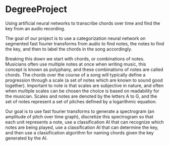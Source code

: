 # DegreeProject
Using artificial neural networks to transcribe chords over time and find the key from an audio recording.

The goal of our project is to use a categorization neural network on segmented fast fourier transforms from audio to find notes, the notes to find the key, and then
to label the chords in the song accordingly.

Breaking this down we start with chords, or combinations of notes. Musicians often use multiple notes at once when writing music, this concept is known as polyphany,
and these combinations of notes are called chords. The chords over the course of a song will typically define a progression through a scale (a set of notes which are
known to sound good together). Important to note is that scales are subjective in nature, and often when multiple scales can be chosen the choice is based on 
readability for the musician. Scales and notes are denoted by the letters A to G, and the set of notes represent a set of pitches defined by a logarithmic equation.

Our goal is to use fast fourier transforms to generate a spectrogram (an amplitude of pitch over time graph), discretize this spectrogram so that each unit represents 
a note, use a classification AI that can recognize which notes are being played, use a classification AI that can determine the key, and then use a classification
algorithm for naming chords given the key generated by the AI.
